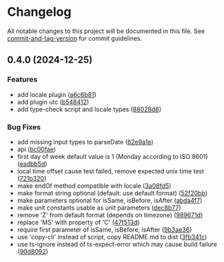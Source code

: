 # Changelog

All notable changes to this project will be documented in this file. See [commit-and-tag-version](https://github.com/absolute-version/commit-and-tag-version) for commit guidelines.

## 0.4.0 (2024-12-25)


### Features

* add locale plugin ([a6c6b81](https://github.com/g-mero/esday/commit/a6c6b81f518afc3c1753f2092208f506e57afb8c))
* add plugin utc ([b548412](https://github.com/g-mero/esday/commit/b5484123f9eceba122ab86d945b800ef4f3cf169))
* add type-check script and locale types ([88028d8](https://github.com/g-mero/esday/commit/88028d80c4c51401dea9dfff6b2a51ddbc206cad))


### Bug Fixes

* add missing input types to parseDate ([62e9a1e](https://github.com/g-mero/esday/commit/62e9a1e6bc20e77b3bd646af86286d1e3f24e4dc))
* api ([bc00fae](https://github.com/g-mero/esday/commit/bc00fae12648994e24c5719f6d4139c1ca37e2be))
* first day of week default value is 1 (Monday according to ISO 8601) ([eadbb5d](https://github.com/g-mero/esday/commit/eadbb5d1e2ebf689b472c3c1774bf0619604db62))
* local time offset cause test failed, remove expected unix time test ([721b320](https://github.com/g-mero/esday/commit/721b3203e1ef040227458c244ee05b5ec304db6c))
* make endOf method compatible with locale ([3a08fd5](https://github.com/g-mero/esday/commit/3a08fd5584a276f080ac9c19505735089bfdcf97))
* make format string optional (default: use default format) ([52f20bb](https://github.com/g-mero/esday/commit/52f20bb7ee4009c12aad38feaf6fccfb4200bed0))
* make parameters optional for isSame, isBefore, isAfter ([abda4f7](https://github.com/g-mero/esday/commit/abda4f76e460dad360a1c19bb340c00de6bbbbc0))
* make unit constants usable as unit parameters ([dec8b77](https://github.com/g-mero/esday/commit/dec8b775e867429455292e5f64c314c6151198e3))
* remove 'Z' from default format (depends on timezone) ([989671d](https://github.com/g-mero/esday/commit/989671ddaddfeb2879edef2bf8f8fb7c736bacc7))
* replace 'MS' with property of 'C' ([47f513d](https://github.com/g-mero/esday/commit/47f513dfa3f36e1d146bd66667b913582e7a41a2))
* require first parameter of isSame, isBefore, isAfter ([9b3ae36](https://github.com/g-mero/esday/commit/9b3ae362f87b11a220b41954b42e385f28aee2ba))
* use 'copy-cli' instead of script, copy README.md to dist ([3fb341c](https://github.com/g-mero/esday/commit/3fb341cdf87be9b17ca2c301adbabdd2eb7ea114))
* use ts-ignore instead of ts-expect-error which may cause build failure ([90d8092](https://github.com/g-mero/esday/commit/90d8092ffacdeaba5433db8c246420a915fbf153))

